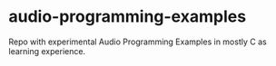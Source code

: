 # audio-programming-examples
Repo with experimental Audio Programming Examples in mostly C as learning experience.
